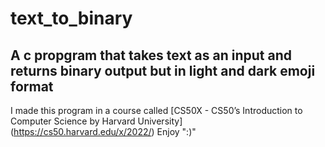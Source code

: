 # text_to_binary
## A c propgram that takes text as an input and returns binary output but in light and dark emoji format
I made this program in a course called [CS50X - CS50’s Introduction to Computer Science by Harvard University] (https://cs50.harvard.edu/x/2022/)
Enjoy ":)"

